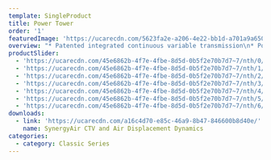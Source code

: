```yaml
---
template: SingleProduct
title: Power Tower
order: '1'
featuredImage: 'https://ucarecdn.com/5623fa2e-a206-4e22-bb1d-a701a9a6500f/'
overview: "* Patented integrated continuous variable transmission\n* Potential power range of up to one million watts at\n* 150 step cycles per minute\n* Automatic range of movement variability up to 65cm\n\nMultiple operational modes, including, but not limited to:\n\n* Total body climbing\n* Lower body climbing/stepping (supported and unsupported)\n* Upper body ‘hang pull’ and ‘push press’\n* Upper body reciprocal and/or single arm ‘hang pull’ and ‘push press’\n* Lower body reciprocal and/or one arm supported chest press and row\n* Reciprocal calf press\n* Deadlift and pushdown\n\nDIMENSIONS\r\n\n• 2400 H x 1250 W x 900 L (mm)"
productSlider:
  - 'https://ucarecdn.com/45e6862b-4f7e-4fbe-8d5d-0b5f2e70b7d7~7/nth/0/'
  - 'https://ucarecdn.com/45e6862b-4f7e-4fbe-8d5d-0b5f2e70b7d7~7/nth/1/'
  - 'https://ucarecdn.com/45e6862b-4f7e-4fbe-8d5d-0b5f2e70b7d7~7/nth/2/'
  - 'https://ucarecdn.com/45e6862b-4f7e-4fbe-8d5d-0b5f2e70b7d7~7/nth/3/'
  - 'https://ucarecdn.com/45e6862b-4f7e-4fbe-8d5d-0b5f2e70b7d7~7/nth/4/'
  - 'https://ucarecdn.com/45e6862b-4f7e-4fbe-8d5d-0b5f2e70b7d7~7/nth/5/'
  - 'https://ucarecdn.com/45e6862b-4f7e-4fbe-8d5d-0b5f2e70b7d7~7/nth/6/'
downloads:
  - link: 'https://ucarecdn.com/a16c4d70-e85c-46a9-8b47-846600b8d40e/'
    name: SynergyAir CTV and Air Displacement Dynamics
categories:
  - category: Classic Series
---
```


